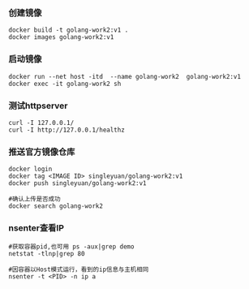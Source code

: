 ### 创建镜像
```shell
docker build -t golang-work2:v1 .
docker images golang-work2:v1
```

### 启动镜像
```shell
docker run --net host -itd  --name golang-work2  golang-work2:v1
docker exec -it golang-work2 sh
```

### 测试httpserver
```shell
curl -I 127.0.0.1/
curl -I http://127.0.0.1/healthz
```

### 推送官方镜像仓库
```shell
docker login 
docker tag <IMAGE ID> singleyuan/golang-work2:v1
docker push singleyuan/golang-work2:v1

#确认上传是否成功
docker search golang-work2 
```

### nsenter查看IP
```shell
#获取容器pid,也可用 ps -aux|grep demo
netstat -tlnp|grep 80 

#因容器以Host模式运行，看到的ip信息与主机相同
nsenter -t <PID> -n ip a
```